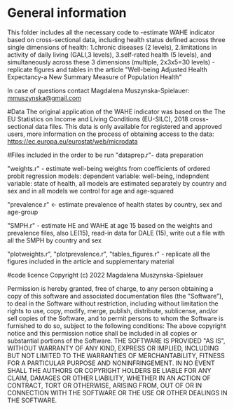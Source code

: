 
# General information 
This folder includes all the necessary code to 
-estimate WAHE indicator based on cross-sectional data, including health status defined across three single dimensions of health: 
1.chronic diseases (2 levels), 2.limitations in activity of daily living (GALI,3 levels), 3.self-rated health (5 levels), 
and simultaneously across these 3 dimensions (multiple, 2x3x5=30 levels)
-replicate figures and tables in the article "Well-being Adjusted Health Expectancy-a New Summary Measure of Population Health"

In case of questions contact Magdalena Muszynska-Spielauer: mmuszynska@gmail.com

#Data
The original application of the WAHE indicator was based on the The EU Statistics on Income and Living Conditions (EU-SILC), 2018 cross-sectional data files. This data is only available for registered and approved users, more information on the process of obtaining access to the data: https://ec.europa.eu/eurostat/web/microdata

#Files included in the order to be run
"dataprep.r"- data preparation

"weights.r" - estimate well-being weights from coefficients of ordered probit regression models: dependent variable: well-being, indepndent variable: state of health, all models are estimated separately by country and sex and in all models we control for age and age-squared

"prevalence.r" <- estimate prevalence of health states by country, sex and age-group

"SMPH.r" - estimate HE and WAHE at age 15 based on the weights and prevalence files, also LE(15), read-in data for DALE (15), write out a file with all the SMPH by country and sex


"plotweights.r", "plotprevalence.r", "tables_figures.r" - replicate all the figures included in the article and supplementary material

#code licence
Copyright (c) 2022 Magdalena Muszynska-Spielauer

Permission is hereby granted, free of charge, to any person obtaining a copy of this software and associated documentation files (the "Software"), to deal in the Software without restriction, including without limitation the rights to use, copy, modify, merge, publish, distribute, sublicense, and/or sell copies of the Software, and to permit persons to whom the Software is furnished to do so, subject to the following conditions:
The above copyright notice and this permission notice shall be included in all copies or substantial portions of the Software.
THE SOFTWARE IS PROVIDED "AS IS", WITHOUT WARRANTY OF ANY KIND, EXPRESS OR IMPLIED, INCLUDING BUT NOT LIMITED TO THE WARRANTIES OF MERCHANTABILITY, FITNESS FOR A PARTICULAR PURPOSE AND NONINFRINGEMENT. IN NO EVENT SHALL THE AUTHORS OR COPYRIGHT HOLDERS BE LIABLE FOR ANY CLAIM, DAMAGES OR OTHER LIABILITY, WHETHER IN AN ACTION OF CONTRACT, TORT OR OTHERWISE, ARISING FROM, OUT OF OR IN CONNECTION WITH THE SOFTWARE OR THE USE OR OTHER DEALINGS IN THE SOFTWARE.
